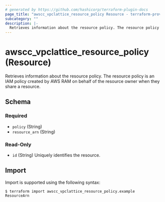 ```yaml
---
# generated by https://github.com/hashicorp/terraform-plugin-docs
page_title: "awscc_vpclattice_resource_policy Resource - terraform-provider-awscc"
subcategory: ""
description: |-
  Retrieves information about the resource policy. The resource policy is an IAM policy created by AWS RAM on behalf of the resource owner when they share a resource.
---
```


# awscc_vpclattice_resource_policy (Resource)

Retrieves information about the resource policy. The resource policy is an IAM policy created by AWS RAM on behalf of the resource owner when they share a resource.



<!-- schema generated by tfplugindocs -->
## Schema

### Required

- `policy` (String)
- `resource_arn` (String)

### Read-Only

- `id` (String) Uniquely identifies the resource.

## Import

Import is supported using the following syntax:

```shell
$ terraform import awscc_vpclattice_resource_policy.example ResourceArn
```

